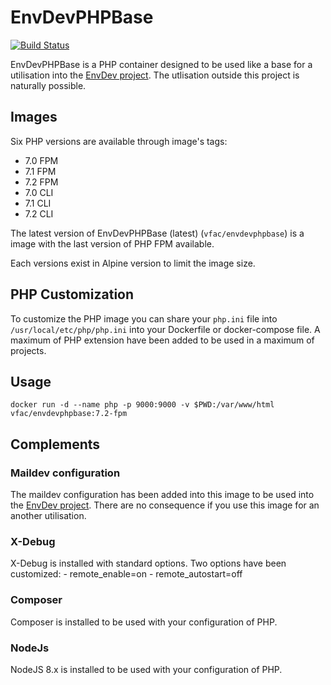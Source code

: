 # EnvDevPHPBase

[![Build Status](https://travis-ci.org/vfalies/EnvDevPHPBase.svg?branch=master)](https://travis-ci.org/vfalies/EnvDevPHPBase)

EnvDevPHPBase is a PHP container designed to be used like a base for a utilisation into the [EnvDev project](https://vfac.fr/projects/envdev).
The utlisation outside this project is naturally possible.

## Images

Six PHP versions are available through image's tags:

- 7.0 FPM
- 7.1 FPM
- 7.2 FPM
- 7.0 CLI
- 7.1 CLI
- 7.2 CLI

The latest version of EnvDevPHPBase (latest) (`vfac/envdevphpbase`) is a image with the last version of PHP FPM available.

Each versions exist in Alpine version to limit the image size.

## PHP Customization

To customize the PHP image you can share your `php.ini` file into `/usr/local/etc/php/php.ini` into your Dockerfile or docker-compose file.
A maximum of PHP extension have been added to be used in a maximum of projects.

## Usage

```
docker run -d --name php -p 9000:9000 -v $PWD:/var/www/html vfac/envdevphpbase:7.2-fpm
```

## Complements

### Maildev configuration

The maildev configuration has been added into this image to be used into the [EnvDev project](https://vfac.fr/projects/envdev).
There are no consequence if you use this image for an another utilisation.

### X-Debug

X-Debug is installed with standard options.
Two options have been customized:
    - remote_enable=on
    - remote_autostart=off

### Composer

Composer is installed to be used with your configuration of PHP.

### NodeJs

NodeJS 8.x is installed to be used with your configuration of PHP.
